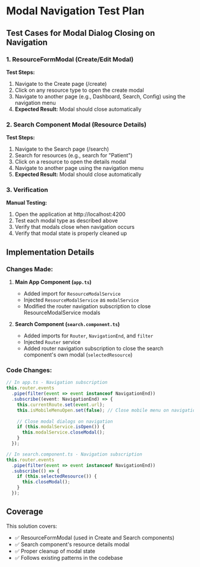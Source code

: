 # Modal Navigation Test Plan

## Test Cases for Modal Dialog Closing on Navigation

### 1. ResourceFormModal (Create/Edit Modal)
**Test Steps:**
1. Navigate to the Create page (/create)
2. Click on any resource type to open the create modal
3. Navigate to another page (e.g., Dashboard, Search, Config) using the navigation menu
4. **Expected Result:** Modal should close automatically

### 2. Search Component Modal (Resource Details)
**Test Steps:**
1. Navigate to the Search page (/search)
2. Search for resources (e.g., search for "Patient")
3. Click on a resource to open the details modal
4. Navigate to another page using the navigation menu
5. **Expected Result:** Modal should close automatically

### 3. Verification
**Manual Testing:**
1. Open the application at http://localhost:4200
2. Test each modal type as described above
3. Verify that modals close when navigation occurs
4. Verify that modal state is properly cleaned up

## Implementation Details

### Changes Made:

1. **Main App Component (`app.ts`)**
   - Added import for `ResourceModalService`
   - Injected `ResourceModalService` as `modalService`
   - Modified the router navigation subscription to close ResourceModalService modals

2. **Search Component (`search.component.ts`)**
   - Added imports for `Router`, `NavigationEnd`, and `filter`
   - Injected `Router` service
   - Added router navigation subscription to close the search component's own modal (`selectedResource`)

### Code Changes:

```typescript
// In app.ts - Navigation subscription
this.router.events
  .pipe(filter(event => event instanceof NavigationEnd))
  .subscribe((event: NavigationEnd) => {
    this.currentRoute.set(event.url);
    this.isMobileMenuOpen.set(false); // Close mobile menu on navigation
    
    // Close modal dialogs on navigation
    if (this.modalService.isOpen()) {
      this.modalService.closeModal();
    }
  });

// In search.component.ts - Navigation subscription
this.router.events
  .pipe(filter(event => event instanceof NavigationEnd))
  .subscribe(() => {
    if (this.selectedResource()) {
      this.closeModal();
    }
  });
```

## Coverage

This solution covers:
- ✅ ResourceFormModal (used in Create and Search components)
- ✅ Search component's resource details modal
- ✅ Proper cleanup of modal state
- ✅ Follows existing patterns in the codebase